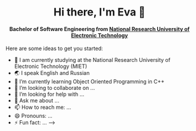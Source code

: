<div align="center">
    <h1>Hi there, I'm Eva 👋</h1> 
    <h4>
        Bachelor of Software Engineering from <a href="https://eng.miet.ru">National Research University of Electronic Technology</a> 
    </h4>
</div>

Here are some ideas to get you started:

- 🔭 I am currently studying at the National Research University of Electronic Technology (MIET)
- 🌏 I speak English and Russian
- 🌱 I’m currently learning Object Oriented Programming in C++
- 👯 I’m looking to collaborate on ...
- 🤔 I’m looking for help with ...
- 💬 Ask me about ...
- 📫 How to reach me: ...
- 😄 Pronouns: ...
- ⚡ Fun fact: ...
-->
